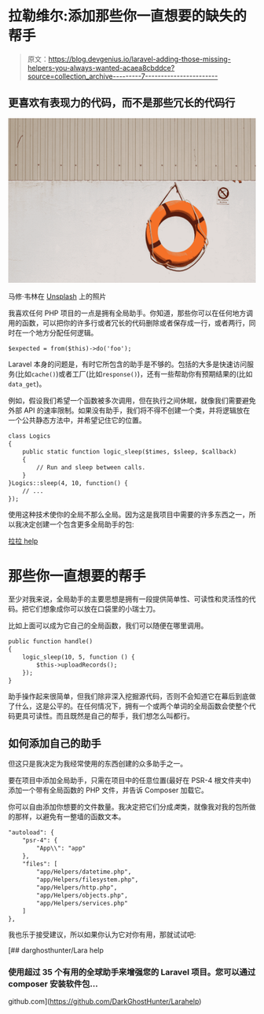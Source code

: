 # 拉勒维尔:添加那些你一直想要的缺失的帮手

> 原文：<https://blog.devgenius.io/laravel-adding-those-missing-helpers-you-always-wanted-acaea8cbddce?source=collection_archive---------7----------------------->

## 更喜欢有表现力的代码，而不是那些冗长的代码行

![](img/91a52cdc251e9d393a1b348a91bbc4d9.png)

马修·韦林在 [Unsplash](https://unsplash.com?utm_source=medium&utm_medium=referral) 上的照片

我喜欢任何 PHP 项目的一点是拥有全局助手。你知道，那些你可以在任何地方调用的函数，可以把你的许多行或者冗长的代码删除或者保存成一行，或者两行，同时在一个地方分配任何逻辑。

```
$expected = from($this)->do('foo');
```

Laravel 本身的问题是，有时它所包含的助手是不够的。包括的大多是快速访问服务(比如`cache()`)或者工厂(比如`response()`)，还有一些帮助你有预期结果的(比如`data_get`)。

例如，假设我们希望一个函数被多次调用，但在执行之间休眠，就像我们需要避免外部 API 的速率限制。如果没有助手，我们将不得不创建一个类，并将逻辑放在一个公共静态方法中，并希望记住它的位置。

```
class Logics
{
    public static function logic_sleep($times, $sleep, $callback)
    {
        // Run and sleep between calls.
    }
}Logics::sleep(4, 10, function() {
    // ...
});
```

使用这种技术使你的全局不那么全局。因为这是我项目中需要的许多东西之一，所以我决定创建一个包含更多全局助手的包:

[拉拉 help](https://github.com/DarkGhostHunter/Larahelp)

# 那些你一直想要的帮手

至少对我来说，全局助手的主要思想是拥有一段提供简单性、可读性和灵活性的代码。把它们想象成你可以放在口袋里的小瑞士刀。

比如上面可以成为它自己的全局函数，我们可以随便在哪里调用。

```
public function handle()
{
    logic_sleep(10, 5, function () {
        $this->uploadRecords();
    });
}
```

助手操作起来很简单，但我们除非深入挖掘源代码，否则不会知道它在幕后到底做了什么，这是公平的。在任何情况下，拥有一个或两个单词的全局函数会使整个代码更具可读性。而且既然是自己的帮手，我们想怎么叫都行。

## 如何添加自己的助手

但这只是我决定为我经常使用的东西创建的众多助手之一。

要在项目中添加全局助手，只需在项目中的任意位置(最好在 PSR-4 根文件夹中)添加一个带有全局函数的 PHP 文件，并告诉 Composer 加载它。

你可以自由添加你想要的文件数量。我决定把它们分成*类*类，就像我对我的包所做的那样，以避免有一整墙的函数文本。

```
"autoload": {
    "psr-4": {            
        "App\\": "app"
    },
    "files": [
        "app/Helpers/datetime.php",
        "app/Helpers/filesystem.php",
        "app/Helpers/http.php",
        "app/Helpers/objects.php",
        "app/Helpers/services.php"
    ]
},
```

我也乐于接受建议，所以如果你认为它对你有用，那就试试吧:

[](https://github.com/DarkGhostHunter/Larahelp) [## darghosthunter/Lara help

### 使用超过 35 个有用的全球助手来增强您的 Laravel 项目。您可以通过 composer 安装软件包…

github.com](https://github.com/DarkGhostHunter/Larahelp)